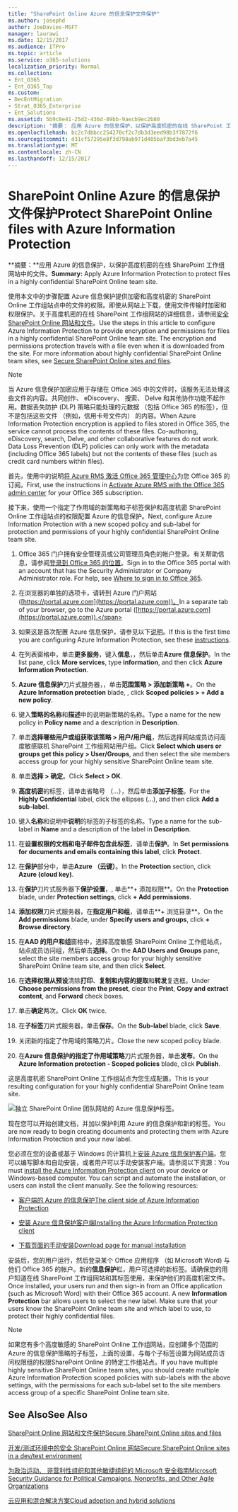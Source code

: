 ```yaml
---
title: "SharePoint Online Azure 的信息保护文件保护"
ms.author: josephd
author: JoeDavies-MSFT
manager: laurawi
ms.date: 12/15/2017
ms.audience: ITPro
ms.topic: article
ms.service: o365-solutions
localization_priority: Normal
ms.collection:
- Ent_O365
- Ent_O365_Top
ms.custom:
- DecEntMigration
- Strat_O365_Enterprise
- Ent_Solutions
ms.assetid: 5b9c8e41-25d2-436d-89bb-9aecb9ec2b80
description: "摘要： 应用 Azure 的信息保护，以保护高度机密的在线 SharePoint 工作组网站中的文件。"
ms.openlocfilehash: bc2c7dbbcc254270cf2c7db3d3eed98b3f7872f6
ms.sourcegitcommit: d31cf57295e8f3d798ab971d405baf3bd3eb7a45
ms.translationtype: MT
ms.contentlocale: zh-CN
ms.lasthandoff: 12/15/2017
---
```

# <a name="protect-sharepoint-online-files-with-azure-information-protection"></a><span data-ttu-id="896f3-103">SharePoint Online Azure 的信息保护文件保护</span><span class="sxs-lookup"><span data-stu-id="896f3-103">Protect SharePoint Online files with Azure Information Protection</span></span>

 <span data-ttu-id="896f3-104">**摘要：**应用 Azure 的信息保护，以保护高度机密的在线 SharePoint 工作组网站中的文件。</span><span class="sxs-lookup"><span data-stu-id="896f3-104">**Summary:** Apply Azure Information Protection to protect files in a highly confidential SharePoint Online team site.</span></span>
  
<span data-ttu-id="896f3-p101">使用本文中的步骤配置 Azure 信息保护提供加密和高度机密的 SharePoint Online 工作组站点中的文件的权限。即使从网站上下载，使用文件传输时加密和权限保护。关于高度机密的在线 SharePoint 工作组网站的详细信息，请参阅[安全 SharePoint Online 网站和文件](secure-sharepoint-online-sites-and-files.md)。</span><span class="sxs-lookup"><span data-stu-id="896f3-p101">Use the steps in this article to configure Azure Information Protection to provide encryption and permissions for files in a highly confidential SharePoint Online team site. The encryption and permissions protection travels with a file even when it is downloaded from the site. For more information about highly confidential SharePoint Online team sites, see [Secure SharePoint Online sites and files](secure-sharepoint-online-sites-and-files.md).</span></span>
  
> [!NOTE]
> <span data-ttu-id="896f3-p102">当 Azure 信息保护加密应用于存储在 Office 365 中的文件时，该服务无法处理这些文件的内容。共同创作、 eDiscovery、 搜索、 Delve 和其他协作功能不起作用。数据丢失防护 (DLP) 策略只能处理的元数据 （包括 Office 365 的标签），但不是包括这些文件 （例如，信用卡号文件内） 的内容。</span><span class="sxs-lookup"><span data-stu-id="896f3-p102">When Azure Information Protection encryption is applied to files stored in Office 365, the service cannot process the contents of these files. Co-authoring, eDiscovery, search, Delve, and other collaborative features do not work. Data Loss Prevention (DLP) policies can only work with the metadata (including Office 365 labels) but not the contents of these files (such as credit card numbers within files).</span></span> 
  
<span data-ttu-id="896f3-111">首先，使用中的说明[将 Azure RMS 激活 Office 365 管理中心](https://docs.microsoft.com/information-protection/deploy-use/activate-office365)为您 Office 365 的订阅。</span><span class="sxs-lookup"><span data-stu-id="896f3-111">First, use the instructions in [Activate Azure RMS with the Office 365 admin center](https://docs.microsoft.com/information-protection/deploy-use/activate-office365) for your Office 365 subscription.</span></span>
  
<span data-ttu-id="896f3-112">接下来，使用一个指定了作用域的新策略和子标签保护和高度机密 SharePoint Online 工作组站点的权限配置 Azure 的信息保护。</span><span class="sxs-lookup"><span data-stu-id="896f3-112">Next, configure Azure Information Protection with a new scoped policy and sub-label for protection and permissions of your highly confidential SharePoint Online team site.</span></span>
  
1. <span data-ttu-id="896f3-p103">Office 365 门户拥有安全管理员或公司管理员角色的帐户登录。有关帮助信息，请参阅[登录到 Office 365 的位置](https://support.office.com/Article/Where-to-sign-in-to-Office-365-e9eb7d51-5430-4929-91ab-6157c5a050b4)。</span><span class="sxs-lookup"><span data-stu-id="896f3-p103">Sign in to the Office 365 portal with an account that has the Security Administrator or Company Administrator role. For help, see [Where to sign in to Office 365](https://support.office.com/Article/Where-to-sign-in-to-Office-365-e9eb7d51-5430-4929-91ab-6157c5a050b4).</span></span>
    
2. <span data-ttu-id="896f3-115">在浏览器的单独的选项卡，请转到 Azure 门户网站 ([https://portal.azure.com](https://portal.azure.com))。</span><span class="sxs-lookup"><span data-stu-id="896f3-115">In a separate tab of your browser, go to the Azure portal ([https://portal.azure.com](https://portal.azure.com)).</span></span>
    
3. <span data-ttu-id="896f3-116">如果这是首次配置 Azure 信息保护，请参见以下[说明](https://docs.microsoft.com/information-protection/deploy-use/configure-policy#to-access-the-azure-information-protection-blade-for-the-first-time)。</span><span class="sxs-lookup"><span data-stu-id="896f3-116">If this is the first time you are configuring Azure Information Protection, see these [instructions](https://docs.microsoft.com/information-protection/deploy-use/configure-policy#to-access-the-azure-information-protection-blade-for-the-first-time).</span></span>
    
4. <span data-ttu-id="896f3-117">在列表窗格中，单击**更多服务**，键入**信息**，，然后单击**Azure 信息保护**。</span><span class="sxs-lookup"><span data-stu-id="896f3-117">In the list pane, click **More services**, type **information**, and then click **Azure Information Protection**.</span></span>
    
5. <span data-ttu-id="896f3-118">**Azure 信息保护**刀片式服务器，，单击**范围策略 > 添加新策略 +**。</span><span class="sxs-lookup"><span data-stu-id="896f3-118">On the **Azure Information protection** blade, , click **Scoped policies > + Add a new policy**.</span></span>
    
6. <span data-ttu-id="896f3-119">键入**策略的名称**和**描述**中的说明新策略的名称。</span><span class="sxs-lookup"><span data-stu-id="896f3-119">Type a name for the new policy in **Policy name** and a description in **Description**.</span></span>
    
7. <span data-ttu-id="896f3-120">单击**选择哪些用户或组获取该策略 > 用户/用户组**，然后选择网站成员访问高度敏感联机 SharePoint 工作组网站用户组。</span><span class="sxs-lookup"><span data-stu-id="896f3-120">Click **Select which users or groups get this policy > User/Groups**, and then select the site members access group for your highly sensitive SharePoint Online team site.</span></span> 
    
8. <span data-ttu-id="896f3-121">单击**选择 > 确定**。</span><span class="sxs-lookup"><span data-stu-id="896f3-121">Click **Select > OK**.</span></span>
    
9. <span data-ttu-id="896f3-122">**高度机密**的标签，请单击省略号 （...），然后单击**添加子标签**。</span><span class="sxs-lookup"><span data-stu-id="896f3-122">For the **Highly Confidential** label, click the ellipses (…), and then click **Add a sub-label**.</span></span>
    
10. <span data-ttu-id="896f3-123">键入**名称**和说明中**说明**的标签的子标签的名称。</span><span class="sxs-lookup"><span data-stu-id="896f3-123">Type a name for the sub-label in **Name** and a description of the label in **Description**.</span></span>
    
11. <span data-ttu-id="896f3-124">在**设置权限的文档和电子邮件包含此标签**，请单击**保护**。</span><span class="sxs-lookup"><span data-stu-id="896f3-124">In **Set permissions for documents and emails containing this label**, click **Protect**.</span></span>
    
12. <span data-ttu-id="896f3-125">在**保护**部分中，单击**Azure （云键）**。</span><span class="sxs-lookup"><span data-stu-id="896f3-125">In the **Protection** section, click **Azure (cloud key)**.</span></span>
    
13. <span data-ttu-id="896f3-126">在**保护**刀片式服务器下**保护设置**，, 单击**+ 添加权限**。</span><span class="sxs-lookup"><span data-stu-id="896f3-126">On the **Protection** blade, under **Protection settings**, click **+ Add permissions**.</span></span>
    
14. <span data-ttu-id="896f3-127">**添加权限**刀片式服务器，在**指定用户和组**，请单击**+ 浏览目录**。</span><span class="sxs-lookup"><span data-stu-id="896f3-127">On the **Add permissions** blade, under **Specify users and groups**, click **+ Browse directory**.</span></span>
    
15. <span data-ttu-id="896f3-128">在**AAD 的用户和组**窗格中，选择高度敏感 SharePoint Online 工作组站点，站点成员访问组，然后单击**选择**。</span><span class="sxs-lookup"><span data-stu-id="896f3-128">On the **AAD Users and Groups** pane, select the site members access group for your highly sensitive SharePoint Online team site, and then click **Select**.</span></span>
    
16. <span data-ttu-id="896f3-129">在**选择权限从预设**清除**打印**、**复制和内容的提取**和**转发**复选框。</span><span class="sxs-lookup"><span data-stu-id="896f3-129">Under **Choose permissions from the preset**, clear the **Print**, **Copy and extract content**, and **Forward** check boxes.</span></span>
    
17. <span data-ttu-id="896f3-130">单击**确定**两次。</span><span class="sxs-lookup"><span data-stu-id="896f3-130">Click **OK** twice.</span></span>
    
18. <span data-ttu-id="896f3-131">在**子标签**刀片式服务器，单击**保存**。</span><span class="sxs-lookup"><span data-stu-id="896f3-131">On the **Sub-label** blade, click **Save**.</span></span>
    
19. <span data-ttu-id="896f3-132">关闭新的指定了作用域的策略刀片。</span><span class="sxs-lookup"><span data-stu-id="896f3-132">Close the new scoped policy blade.</span></span>
    
20. <span data-ttu-id="896f3-133">在**Azure 信息保护的指定了作用域策略**刀片式服务器，单击**发布**。</span><span class="sxs-lookup"><span data-stu-id="896f3-133">On the **Azure Information protection - Scoped policies** blade, click **Publish**.</span></span>
    
<span data-ttu-id="896f3-134">这是高度机密 SharePoint Online 工作组站点为您生成配置。</span><span class="sxs-lookup"><span data-stu-id="896f3-134">This is your resulting configuration for your highly confidential SharePoint Online team site.</span></span>
  
![独立 SharePoint Online 团队网站的 Azure 信息保护标签。](images/8cc92aa4-e7bc-4c2f-a4a4-3b034b21aebf.png)
  
<span data-ttu-id="896f3-136">现在您可以开始创建文档，并加以保护利用 Azure 的信息保护和新的标签。</span><span class="sxs-lookup"><span data-stu-id="896f3-136">You are now ready to begin creating documents and protecting them with Azure Information Protection and your new label.</span></span>
  
<span data-ttu-id="896f3-p104">您必须在您的设备或基于 Windows 的计算机上[安装 Azure 信息保护客户端](https://docs.microsoft.com/information-protection/rms-client/install-client-app)。您可以编写脚本和自动安装，或者用户可以手动安装客户端。请参阅以下资源：</span><span class="sxs-lookup"><span data-stu-id="896f3-p104">You must [install the Azure Information Protection client](https://docs.microsoft.com/information-protection/rms-client/install-client-app) on your device or Windows-based computer. You can script and automate the installation, or users can install the client manually. See the following resources:</span></span>
  
- [<span data-ttu-id="896f3-140">客户端的 Azure 的信息保护</span><span class="sxs-lookup"><span data-stu-id="896f3-140">The client side of Azure Information Protection</span></span>](https://docs.microsoft.com/information-protection/rms-client/use-client)
    
- [<span data-ttu-id="896f3-141">安装 Azure 信息保护客户端</span><span class="sxs-lookup"><span data-stu-id="896f3-141">Installing the Azure Information Protection client</span></span>](https://docs.microsoft.com/information-protection/rms-client/client-admin-guide)
    
- [<span data-ttu-id="896f3-142">下载页面的手动安装</span><span class="sxs-lookup"><span data-stu-id="896f3-142">Download page for manual installation</span></span>](https://www.microsoft.com/download/details.aspx?id=53018)
    
<span data-ttu-id="896f3-p105">安装后，您的用户运行，然后登录某个 Office 应用程序 （如 Microsoft Word) 与他们 Office 365 的帐户。新的**信息保护**栏，用户可选择的新标签。请确保您的用户知道在线 SharePoint 工作组网站和其标签使用，来保护他们的高度机密文件。</span><span class="sxs-lookup"><span data-stu-id="896f3-p105">Once installed, your users run and then sign-in from an Office application (such as Microsoft Word) with their Office 365 account. A new **Information Protection** bar allows users to select the new label. Make sure that your users know the SharePoint Online team site and which label to use, to protect their highly confidential files.</span></span>
  
> [!NOTE]
> <span data-ttu-id="896f3-146">如果您有多个高度敏感的 SharePoint Online 工作组网站，应创建多个范围的 Azure 的信息保护策略的子标签，上面的设置，与每个子标签设置为网站成员访问权限组的权限SharePoint Online 的特定工作组站点。</span><span class="sxs-lookup"><span data-stu-id="896f3-146">If you have multiple highly sensitive SharePoint Online team sites, you should create multiple Azure Information Protection scoped policies with sub-labels with the above settings, with the permissions for each sub-label set to the site members access group of a specific SharePoint Online team site.</span></span> 
  
## <a name="see-also"></a><span data-ttu-id="896f3-147">See Also</span><span class="sxs-lookup"><span data-stu-id="896f3-147">See Also</span></span>

[<span data-ttu-id="896f3-148">SharePoint Online 网站和文件保护</span><span class="sxs-lookup"><span data-stu-id="896f3-148">Secure SharePoint Online sites and files</span></span>](secure-sharepoint-online-sites-and-files.md)
  
[<span data-ttu-id="896f3-149">开发/测试环境中的安全 SharePoint Online 网站</span><span class="sxs-lookup"><span data-stu-id="896f3-149">Secure SharePoint Online sites in a dev/test environment</span></span>](secure-sharepoint-online-sites-in-a-dev-test-environment.md)
  
[<span data-ttu-id="896f3-150">为政治运动、 非营利性组织和其他敏捷组织的 Microsoft 安全指南</span><span class="sxs-lookup"><span data-stu-id="896f3-150">Microsoft Security Guidance for Political Campaigns, Nonprofits, and Other Agile Organizations</span></span>](microsoft-security-guidance-for-political-campaigns-nonprofits-and-other-agile-o.md)
  
[<span data-ttu-id="896f3-151">云应用和混合解决方案</span><span class="sxs-lookup"><span data-stu-id="896f3-151">Cloud adoption and hybrid solutions</span></span>](cloud-adoption-and-hybrid-solutions.md)




